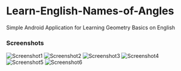# Learn-English-Names-of-Angles
Simple Android Application for Learning Geometry Basics on English

### Screenshots

<img src="https://raw.githubusercontent.com/snajdovski/Learn-English-Names-of-Angles/main/Screenshots/Screenshot_1614611974.png"  alt="Screenshot1"/>
<img src="https://raw.githubusercontent.com/snajdovski/Learn-English-Names-of-Angles/main/Screenshots/Screenshot_1614611977.png"  alt="Screenshot2"/>
<img src="https://raw.githubusercontent.com/snajdovski/Learn-English-Names-of-Angles/main/Screenshots/Screenshot_1614611978.png"  alt="Screenshot3"/>
<img src="https://raw.githubusercontent.com/snajdovski/Learn-English-Names-of-Angles/main/Screenshots/Screenshot_1614611980.png"  alt="Screenshot4"/>
<img src="https://raw.githubusercontent.com/snajdovski/Learn-English-Names-of-Angles/main/Screenshots/Screenshot_1614611982.png"  alt="Screenshot5"/>
<img src="https://raw.githubusercontent.com/snajdovski/Learn-English-Names-of-Angles/main/Screenshots/Screenshot_1614611983.png"  alt="Screenshot6"/>


